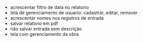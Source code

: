 - acrescentar filtro de data no relatorio
- tela de gerenciamento de usuario: cadastrar, editar, remover
- acrescentar nomes nos registros de entrada
- salvar relatorio em pdf
- não salvar entrada sem descrição
- tela com gerenciamento da obra